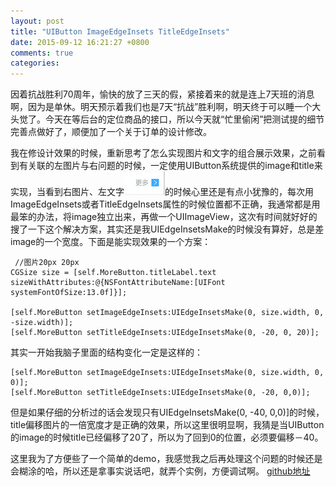 ```yaml
---
layout: post
title: "UIButton ImageEdgeInsets TitleEdgeInsets"
date: 2015-09-12 16:21:27 +0800
comments: true
categories: 
---
```


因着抗战胜利70周年，愉快的放了三天的假，紧接着来的就是连上7天班的消息啊，因为是单休。明天预示着我们也是7天“抗战”胜利啊，明天终于可以睡一个大头觉了。今天在等后台的定位商品的接口，所以今天就“忙里偷闲”把测试提的细节完善点做好了，顺便加了一个关于订单的设计修改。

<!--more-->

我在修设计效果的时候，重新思考了怎么实现图片和文字的组合展示效果，之前看到有关联的左图片与右问题的时候，一定使用UIButton系统提供的image和title来实现，当看到右图片、左文字![setting](../images/more_icon.png)的时候心里还是有点小犹豫的，每次用ImageEdgeInsets或者TitleEdgeInsets属性的时候位置都不正确，我通常都是用最笨的办法，将image独立出来，再做一个UIImageView，这次有时间就好好的搜了一下这个解决方案，其实还是我UIEdgeInsetsMake的时候没有算好，总是差image的一个宽度。下面是能实现效果的一个方案：

```
 //图片20px 20px
CGSize size = [self.MoreButton.titleLabel.text sizeWithAttributes:@{NSFontAttributeName:[UIFont systemFontOfSize:13.0f]}];

[self.MoreButton setImageEdgeInsets:UIEdgeInsetsMake(0, size.width, 0, -size.width)];
[self.MoreButton setTitleEdgeInsets:UIEdgeInsetsMake(0, -20, 0, 20)];
```

 其实一开始我脑子里面的结构变化一定是这样的：

```
[self.MoreButton setImageEdgeInsets:UIEdgeInsetsMake(0, size.width, 0, 0)];
[self.MoreButton setTitleEdgeInsets:UIEdgeInsetsMake(0, -20, 0,0)];
```

但是如果仔细的分析过的话会发现只有UIEdgeInsetsMake(0, -40, 0,0)]的时候，title偏移图片的一倍宽度才是正确的效果，所以这里很明显啊，我猜是当UIButton的image的时候title已经偏移了20了，所以为了回到0的位置，必须要偏移－40。

这里我为了方便些了一个简单的demo，我感觉我之后再处理这个问题的时候还是会糊涂的哈，所以还是拿事实说话吧，就弄个实例，方便调试啊。
[github地址](https://github.com/chaiweiwei/EdgeInsetDemo)